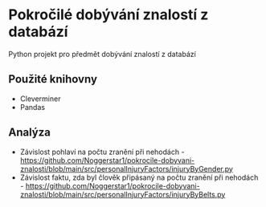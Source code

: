 # Pokročilé dobývání znalostí z databází
Python projekt pro předmět dobývání znalostí z databází

## Použité knihovny
- Cleverminer
- Pandas

## Analýza
- Závislost pohlaví na počtu zranění při nehodách - https://github.com/Noggerstar1/pokrocile-dobyvani-znalosti/blob/main/src/personalInjuryFactors/injuryByGender.py
- Závislost faktu, zda byl člověk připásaný na počtu zranění při nehodách - https://github.com/Noggerstar1/pokrocile-dobyvani-znalosti/blob/main/src/personalInjuryFactors/injuryByBelts.py
